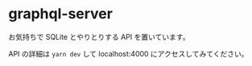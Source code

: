 # graphql-server

お気持ちで SQLite とやりとりする API を置いています。

API の詳細は `yarn dev` して localhost:4000 にアクセスしてみてください。
